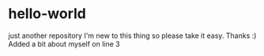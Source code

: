 # hello-world
just another repository 
I'm new to this thing so please take it easy. Thanks :)
Added a bit about myself on line 3
